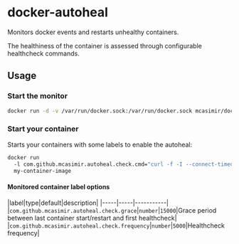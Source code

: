 # docker-autoheal

Monitors docker events and restarts unhealthy containers.

The healthiness of the container is assessed through configurable healthcheck commands.

## Usage

### Start the monitor

``` sh
docker run -d -v /var/run/docker.sock:/var/run/docker.sock mcasimir/docker-autoheal
```

### Start your container

Starts your containers with some labels to enable the autoheal:

``` sh
docker run
  -l com.github.mcasimir.autoheal.check.cmd="curl -f -I --connect-timeout 1 -X HEAD http://127.0.0.1:3000"
  my-container-image
```

#### Monitored container label options

|label|type|default|description|
|-----|-----|-----------|
|`com.github.mcasimir.autoheal.check.grace`|`number`|`15000`|Grace period between last container start/restart and first healthcheck|
|`com.github.mcasimir.autoheal.check.frequency`|`number`|`5000`|Healthcheck frequency|
